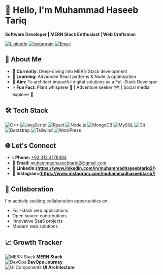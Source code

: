 # 👋 Hello, I'm Muhammad Haseeb Tariq

**Software Developer | MERN Stack Enthusiast | Web Craftsman**

[![LinkedIn](https://img.shields.io/badge/LinkedIn-0077B5?style=for-the-badge&logo=linkedin&logoColor=white)](https://www.linkedin.com/in/muhammadhaseebtariq2/)
[![Instagram](https://img.shields.io/badge/Instagram-E4405F?style=for-the-badge&logo=instagram&logoColor=white)](https://www.instagram.com/)
[![Email](https://img.shields.io/badge/Gmail-D14836?style=for-the-badge&logo=gmail&logoColor=white)](mailto:muhammadhaseebtariq2@gmail.com)

## 🚀 About Me

- 🔭 **Currently:** Deep-diving into MERN Stack development
- 🌱 **Learning:** Advanced React patterns & Node.js optimization
- 🎯 **Aim:** To architect impactful digital solutions as a Full-Stack Developer
- ⚡ **Fun Fact:** Plant whisperer 🌱 | Adventure seeker 🗺️ | Social media explorer 📱

## 🛠️ Tech Stack

![C++](https://img.shields.io/badge/C%2B%2B-00599C?style=for-the-badge&logo=c%2B%2B&logoColor=white)
![JavaScript](https://img.shields.io/badge/JavaScript-F7DF1E?style=for-the-badge&logo=javascript&logoColor=black)
![React](https://img.shields.io/badge/React-20232A?style=for-the-badge&logo=react&logoColor=61DAFB)
![Node.js](https://img.shields.io/badge/Node.js-339933?style=for-the-badge&logo=nodedotjs&logoColor=white)
![MongoDB](https://img.shields.io/badge/MongoDB-4EA94B?style=for-the-badge&logo=mongodb&logoColor=white)
![MySQL](https://img.shields.io/badge/MySQL-005C84?style=for-the-badge&logo=mysql&logoColor=white)
![Git](https://img.shields.io/badge/Git-F05032?style=for-the-badge&logo=git&logoColor=white)
![Bootstrap](https://img.shields.io/badge/Bootstrap-563D7C?style=for-the-badge&logo=bootstrap&logoColor=white)
![Tailwind](https://img.shields.io/badge/Tailwind_CSS-38B2AC?style=for-the-badge&logo=tailwind-css&logoColor=white)
![WordPress](https://img.shields.io/badge/WordPress-%23117AC9.svg?style=for-the-badge&logo=WordPress&logoColor=white)

## 🌐 Let's Connect

- 📞 **Phone:** [+92 313 4178484](tel:+923134178484)
- 📧 **Email:** [muhammadhaseebtariq2@gmail.com](mailto:muhammadhaseebtariq2@gmail.com)
- 💼 **LinkedIn:(https://www.linkedin.com/in/muhammadhaseebtariq2/)** 
- 📸 **Instagram:(https://www.instagram.com/muhammadhaseebtariq/)**
## 🌟 Collaboration

I'm actively seeking collaboration opportunities on:
- Full-stack web applications
- Open source contributions
- Innovative SaaS projects
- Modern web solutions

## 📈 Growth Tracker

![MERN Stack](https://geps.dev/progress/70?dangerColor=2F855A&warningColor=2F855A&successColor=2F855A) **MERN Stack**  
![DevOps](https://geps.dev/progress/30?dangerColor=2B6CB0&warningColor=2B6CB0&successColor=2B6CB0) **DevOps Journey**  
![UI Components](https://geps.dev/progress/60?dangerColor=6B46C1&warningColor=6B46C1&successColor=6B46C1) **UI Architecture**
